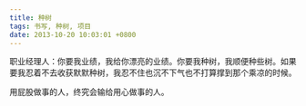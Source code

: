 ```yaml
---
title: 种树
tags: 书写, 种树, 项目
date: 2013-10-20 10:03:01 +0800
---
```



职业经理人：你要我业绩，我给你漂亮的业绩。你要我种树，我顺便种些树。如果要我忍着不去收获默默种树，我忍不住也沉不下气也不打算撑到那个乘凉的时候。

用屁股做事的人，终究会输给用心做事的人。

